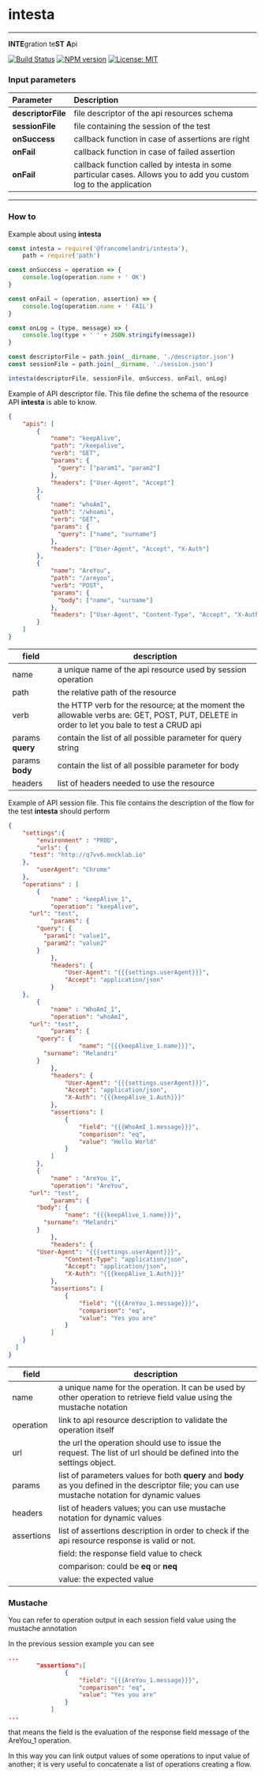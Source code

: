 # intesta

------



**INTE**gration te**ST** **A**pi

[![Build Status](https://travis-ci.org/FrancoMelandri/intesta.svg?branch=master)](https://travis-ci.org/FrancoMelandri/intesta) [![NPM version](https://img.shields.io/npm/v/@francomelandri/intesta.svg?style=flat)](https://www.npmjs.com/package/@francomelandri/intesta) [![License: MIT](https://img.shields.io/badge/License-MIT-yellow.svg)](https://opensource.org/licenses/MIT)

### Input parameters

| Parameter        | Description                                 |
| :--------------- | :------------------------------------------ |
| **descriptorFile** | file descriptor of the api resources schema |
| **sessionFile**    | file containing the session of the test     |
| **onSuccess** | callback function in case of assertions are right |
| **onFail** | callback function in case of failed assertion |
| **onFail** | callback function called by intesta in some particular cases. Allows you to add you custom log to the application |





---



### How to



Example about using **intesta**


```javascript
const intesta = require('@francomelandri/intesta'),
    path = require('path')

const onSuccess = operation => {
    console.log(operation.name + ' OK')
}

const onFail = (operation, assertion) => {
    console.log(operation.name + ' FAIL')
}

const onLog = (type, message) => {
    console.log(type + ' ' + JSON.stringify(message))
}

const descriptorFile = path.join(__dirname, './descriptor.json')
const sessionFile = path.join(__dirname, './session.json')

intesta(descriptorFile, sessionFile, onSuccess, onFail, onLog)
```



Example of API descriptor file. This file define the schema of the resource API **intesta** is able to know.

```json
{
	"apis": [
        {
            "name": "keepAlive",
            "path": "/keepalive",
            "verb": "GET",
            "params": {
              "query": ["param1", "param2"]
            },
            "headers": ["User-Agent", "Accept"]
        },
        {
            "name": "whoAmI",
            "path": "/whoami",
            "verb": "GET",
            "params": {
              "query": ["name", "surname"]
            },
            "headers": ["User-Agent", "Accept", "X-Auth"]
        },
        {
            "name": "AreYou",
            "path": "/areyou",
            "verb": "POST",
            "params": {
              "body": ["name", "surname"]
            },
            "headers": ["User-Agent", "Content-Type", "Accept", "X-Auth"]
        }
    ]
}
```



| field            | description                                                  |
| ---------------- | ------------------------------------------------------------ |
| name             | a unique name of the api resource used by session operation  |
| path             | the relative path of the resource                            |
| verb             | the HTTP verb for the resource; at the moment the allowable verbs are: GET, POST, PUT, DELETE in order to let you bale to test a CRUD api |
| params **query** | contain the list of all possible parameter for query string  |
| params **body**  | contain the list of all possible parameter for body          |
| headers          | list of headers needed to use the resource                   |



Example of API session file. 
This file contains the description of the flow for the test **intesta** should perform

```json
{
	"settings":{
		"environment" : "PROD",
		"urls": {
      "test": "http://q7vv6.mocklab.io"
    },
		"userAgent": "Chrome"
	},
	"operations" : [
		{
			"name" : "keepAlive_1",
			"operation": "keepAlive",
      "url": "test",
			"params": {
        "query": {
          "param1": "value1",
          "param2": "value2"
        }
			},
			"headers": {
				"User-Agent": "{{{settings.userAgent}}}",
				"Accept": "application/json"
			}
    },
		{
			"name" : "WhoAmI_1",
			"operation": "whoAmI",
      "url": "test",
			"params": {
        "query": {
					"name": "{{{keepAlive_1.name}}}",
          "surname": "Melandri"
        }
			},
			"headers": {
				"User-Agent": "{{{settings.userAgent}}}",
				"Accept": "application/json",
				"X-Auth": "{{{keepAlive_1.Auth}}}"
			},
			"assertions": [
				{
					"field": "{{{WhoAmI_1.message}}}",
					"comparison": "eq",
					"value": "Hello World"
				}
			]
		},
		{
			"name" : "AreYou_1",
			"operation": "AreYou",
      "url": "test",
			"params": {
        "body": {
  				"name": "{{{keepAlive_1.name}}}",
          "surname": "Melandri"          
        }
			},
			"headers": {
        "User-Agent": "{{{settings.userAgent}}}",
				"Content-Type": "application/json",
				"Accept": "application/json",
				"X-Auth": "{{{keepAlive_1.Auth}}}"
			},
			"assertions": [
				{
					"field": "{{{AreYou_1.message}}}",
					"comparison": "eq",
					"value": "Yes you are"
				}
			]
    }
  ]
}
```



| field      | description                                                  |
| ---------- | ------------------------------------------------------------ |
| name       | a unique name for the operation. It can be used by other operation to retrieve field value using the mustache notation |
| operation  | link to api resource description to validate the operation itself |
| url        | the url the operation should use to issue the request. The list of url should be defined into the settings object. |
| params     | list of parameters values for both **query** and **body** as you defined in the descriptor file; you can use mustache notation for dynamic values |
| headers    | list of headers values; you can use mustache notation for dynamic values |
| assertions | list of assertions description in order to check if the api resource response is valid or not. |
|            | field: the response field value to check                     |
|            | comparison: could be **eq** or **neq**                       |
|            | value: the expected value                                    |



### Mustache

You can refer to operation output in each session field value using the mustache annotation

In the previous session example you can see 

```json
...
		"assertions":[
				{
					"field": "{{{AreYou_1.message}}}",
					"comparison": "eq",
					"value": "Yes you are"
				}
			]
...
```



that means the field is the evaluation of the response field message of the AreYou_1 operation.

In this way you can link output values of some operations to input value of another; it is very useful to concatenate a list of operations creating a flow.